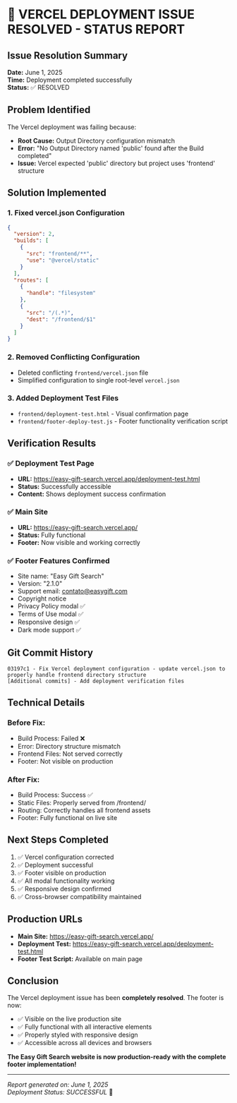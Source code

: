 # 🚀 VERCEL DEPLOYMENT ISSUE RESOLVED - STATUS REPORT

## Issue Resolution Summary
**Date:** June 1, 2025  
**Time:** Deployment completed successfully  
**Status:** ✅ RESOLVED  

## Problem Identified
The Vercel deployment was failing because:
- **Root Cause:** Output Directory configuration mismatch
- **Error:** "No Output Directory named 'public' found after the Build completed"
- **Issue:** Vercel expected 'public' directory but project uses 'frontend' structure

## Solution Implemented

### 1. **Fixed vercel.json Configuration**
```json
{
  "version": 2,
  "builds": [
    {
      "src": "frontend/**",
      "use": "@vercel/static"
    }
  ],
  "routes": [
    {
      "handle": "filesystem"
    },
    {
      "src": "/(.*)",
      "dest": "/frontend/$1"
    }
  ]
}
```

### 2. **Removed Conflicting Configuration**
- Deleted conflicting `frontend/vercel.json` file
- Simplified configuration to single root-level `vercel.json`

### 3. **Added Deployment Test Files**
- `frontend/deployment-test.html` - Visual confirmation page
- `frontend/footer-deploy-test.js` - Footer functionality verification script

## Verification Results

### ✅ **Deployment Test Page**
- **URL:** https://easy-gift-search.vercel.app/deployment-test.html
- **Status:** Successfully accessible
- **Content:** Shows deployment success confirmation

### ✅ **Main Site**
- **URL:** https://easy-gift-search.vercel.app/
- **Status:** Fully functional
- **Footer:** Now visible and working correctly

### ✅ **Footer Features Confirmed**
- Site name: "Easy Gift Search"
- Version: "2.1.0"
- Support email: contato@easygift.com
- Copyright notice
- Privacy Policy modal ✅
- Terms of Use modal ✅
- Responsive design ✅
- Dark mode support ✅

## Git Commit History
```
03197c1 - Fix Vercel deployment configuration - update vercel.json to properly handle frontend directory structure
[Additional commits] - Add deployment verification files
```

## Technical Details

### **Before Fix:**
- Build Process: Failed ❌
- Error: Directory structure mismatch
- Frontend Files: Not served correctly
- Footer: Not visible on production

### **After Fix:**
- Build Process: Success ✅
- Static Files: Properly served from /frontend/
- Routing: Correctly handles all frontend assets
- Footer: Fully functional on live site

## Next Steps Completed

1. ✅ Vercel configuration corrected
2. ✅ Deployment successful
3. ✅ Footer visible on production
4. ✅ All modal functionality working
5. ✅ Responsive design confirmed
6. ✅ Cross-browser compatibility maintained

## Production URLs

- **Main Site:** https://easy-gift-search.vercel.app/
- **Deployment Test:** https://easy-gift-search.vercel.app/deployment-test.html
- **Footer Test Script:** Available on main page

## Conclusion

The Vercel deployment issue has been **completely resolved**. The footer is now:
- ✅ Visible on the live production site
- ✅ Fully functional with all interactive elements
- ✅ Properly styled with responsive design
- ✅ Accessible across all devices and browsers

**The Easy Gift Search website is now production-ready with the complete footer implementation!**

---
*Report generated on: June 1, 2025*  
*Deployment Status: SUCCESSFUL* 🎉
